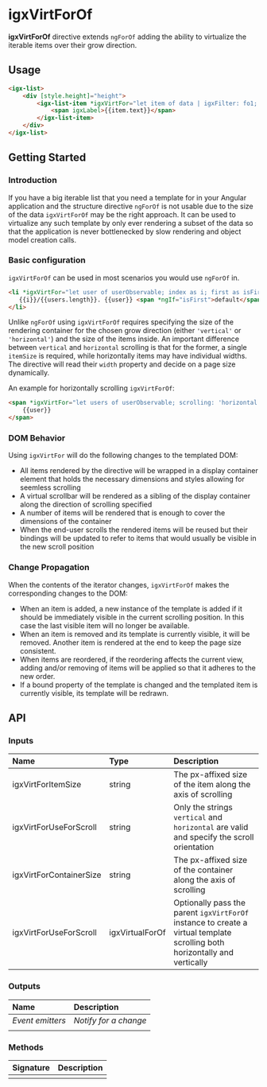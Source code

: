 # igxVirtForOf
**igxVirtForOf** directive extends `ngForOf` adding the ability to virtualize the iterable items over their grow direction.

## Usage
```html
<igx-list>
    <div [style.height]="height">
        <igx-list-item *igxVirtFor="let item of data | igxFilter: fo1; scrolling : 'vertical'; containerSize: '500px'; itemSize: '50px'">
            <span igxLabel>{{item.text}}</span>
        </igx-list-item>
    </div>
</igx-list>
```

## Getting Started

### Introduction

If you have a big iterable list that you need a template for in your Angular application and the structure directive `ngForOf` is not usable due to the size of the data `igxVirtForOf` may be the right approach. It can be used to virtualize any such template by only ever rendering a subset of the data so that the application is never bottlenecked by slow rendering and object model creation calls.

### Basic configuration

`igxVirtForOf` can be used in most scenarios you would use `ngForOf` in.
```html
<li *igxVirtFor="let user of userObservable; index as i; first as isFirst; scrolling: 'vertical'; containerSize: '500px'; itemSize: '50px'">
   {{i}}/{{users.length}}. {{user}} <span *ngIf="isFirst">default</span>
</li>
```

Unlike `ngForOf` using `igxVirtForOf` requires specifying the size of the rendering container for the chosen grow direction (either `'vertical'` or `'horizontal'`) and the size of the items inside. An important difference between `vertical` and `horizontal` scrolling is that for the former, a single `itemSize` is required, while horizontally items may have individual widths. The directive will read their `width` property and decide on a page size dynamically.

An example for horizontally scrolling `igxVirtForOf`:
```html
<span *igxVirtFor="let users of userObservable; scrolling: 'horizontal'; containerSize: '500px'">
    {{user}}
</span>
```

### DOM Behavior

Using `igxVirtFor` will do the following changes to the templated DOM:

- All items rendered by the directive will be wrapped in a display container element that holds the necessary dimensions and styles allowing for seemless scrolling
- A virtual scrollbar will be rendered as a sibling of the display container along the direction of scrolling specified
- A number of items will be rendered that is enough to cover the dimensions of the container
- When the end-user scrolls the rendered items will be reused but their bindings will be updated to refer to items that would usually be visible in the new scroll position


### Change Propagation

When the contents of the iterator changes, `igxVirtForOf` makes the corresponding changes to the DOM:

- When an item is added, a new instance of the template is added if it should be immediately visible in the current scrolling position. In this case the last visible item will no longer be available.
- When an item is removed and its template is currently visible, it will be removed. Another item is rendered at the end to keep the page size consistent.
- When items are reordered, if the reordering affects the current view, adding and/or removing of items will be applied so that it adheres to the new order.
- If a bound property of the template is changed and the templated item is currently visible, its template will be redrawn.

## API

### Inputs

| Name | Type | Description |
| :--- |:--- | :--- |
| igxVirtForItemSize      | string          | The px-affixed size of the item along the axis of scrolling                                                                |
| igxVirtForUseForScroll  | string          | Only the strings `vertical` and `horizontal` are valid and specify the scroll orientation                                  |
| igxVirtForContainerSize | string          | The px-affixed size of the container along the axis of scrolling                                                           |
| igxVirtForUseForScroll  | igxVirtualForOf | Optionally pass the parent `igxVirtForOf` instance to create a virtual template scrolling both horizontally and vertically |

### Outputs

| Name | Description |
| :--- | :--- |
| *Event emitters* | *Notify for a change* |
|  |  |


### Methods

| Signature | Description |
| :--- | :--- |
|  |  |




